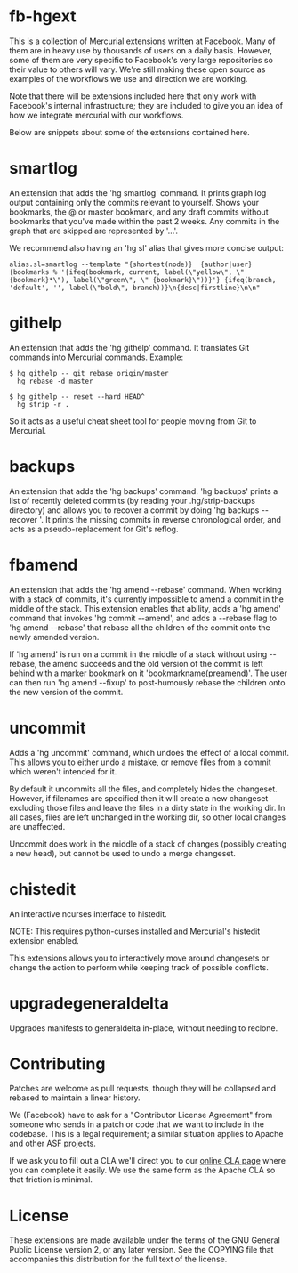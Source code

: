 fb-hgext
=============

This is a collection of Mercurial extensions written at Facebook. Many of them
are in heavy use by thousands of users on a daily basis. However, some of them
are very specific to Facebook's very large repositories so their value to
others will vary. We're still making these open source as examples of the
workflows we use and direction we are working.

Note that there will be extensions included here that only work with Facebook's
internal infrastructure; they are included to give you an idea of how we
integrate mercurial with our workflows.

Below are snippets about some of the extensions contained here.


smartlog
==========

An extension that adds the 'hg smartlog' command. It prints graph log output
containing only the commits relevant to yourself. Shows your bookmarks, the @
or master bookmark, and any draft commits without bookmarks that you've made
within the past 2 weeks. Any commits in the graph that are skipped are
represented by '...'.

We recommend also having an 'hg sl' alias that gives more concise output:

    alias.sl=smartlog --template "{shortest(node)}  {author|user}  {bookmarks % '{ifeq(bookmark, current, label(\"yellow\", \" {bookmark}*\"), label(\"green\", \" {bookmark}\"))}'} {ifeq(branch, 'default', '', label(\"bold\", branch))}\n{desc|firstline}\n\n"


githelp
==========

An extension that adds the 'hg githelp' command. It translates Git commands
into Mercurial commands. Example:

    $ hg githelp -- git rebase origin/master
      hg rebase -d master

    $ hg githelp -- reset --hard HEAD^
      hg strip -r .

So it acts as a useful cheat sheet tool for people moving from Git to Mercurial.


backups
==========

An extension that adds the 'hg backups' command. 'hg backups' prints a list of
recently deleted commits (by reading your .hg/strip-backups directory) and
allows you to recover a commit by doing 'hg backups --recover <commithash>'. It
prints the missing commits in reverse chronological order, and acts as a
pseudo-replacement for Git's reflog.


fbamend
==========

An extension that adds the 'hg amend --rebase' command. When working with a
stack of commits, it's currently impossible to amend a commit in the middle of
the stack. This extension enables that ability, adds a 'hg amend' command that
invokes 'hg commit --amend', and adds a --rebase flag to 'hg amend --rebase'
that rebase all the children of the commit onto the newly amended version.

If 'hg amend' is run on a commit in the middle of a stack without using
--rebase, the amend succeeds and the old version of the commit is left behind
with a marker bookmark on it 'bookmarkname(preamend)'. The user can then run
'hg amend --fixup' to post-humously rebase the children onto the new version of
the commit.

uncommit
========
Adds a 'hg uncommit' command, which undoes the effect of a local commit. This
allows you to either undo a mistake, or remove files from a commit which
weren't intended for it.

By default it uncommits all the files, and completely hides the changeset.
However, if filenames are specified then it will create a new changeset
excluding those files and leave the files in a dirty state in the working dir.
In all cases, files are left unchanged in the working dir, so other local
changes are unaffected.

Uncommit does work in the middle of a stack of changes (possibly creating a new
head), but cannot be used to undo a merge changeset.

chistedit
==========
An interactive ncurses interface to histedit.

NOTE: This requires python-curses installed and Mercurial's histedit extension
enabled.

This extensions allows you to interactively move around changesets or change
the action to perform while keeping track of possible conflicts.

upgradegeneraldelta
===================

Upgrades manifests to generaldelta in-place, without needing to reclone.

Contributing
============

Patches are welcome as pull requests, though they will be collapsed and rebased
to maintain a linear history.


We (Facebook) have to ask for a "Contributor License Agreement" from someone
who sends in a patch or code that we want to include in the codebase. This is a
legal requirement; a similar situation applies to Apache and other ASF
projects.

If we ask you to fill out a CLA we'll direct you to our
[online CLA page](https://developers.facebook.com/opensource/cla) where you can
complete it easily. We use the same form as the Apache CLA so that friction is
minimal.

License
=======

These extensions are made available under the terms of the GNU General Public
License version 2, or any later version. See the COPYING file that accompanies
this distribution for the full text of the license.
